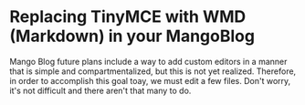 # Replacing TinyMCE with WMD (Markdown) in your MangoBlog

Mango Blog future plans include a way to add custom editors in a manner that is simple and compartmentalized, but this is not yet realized. Therefore, in order to accomplish this goal toay, we must edit a few files. Don't worry, it's not difficult and there aren't that many to do.
